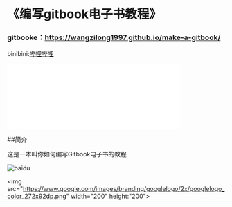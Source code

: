 # 《编写gitbook电子书教程》

### gitbooke：https://wangzilong1997.github.io/make-a-gitbook/

binibini:[哔哩哔哩](https://www.bilibili.com/video/av43085950)


<iframe width="400" height:"300" src="//player.bilibili.com/player.html?aid=43085950&cid=75542868&page=1" scrolling="no" border="0" frameborder="no" framespacing="0" allowfullscreen="true"> </iframe>

##简介

这是一本叫你如何编写Gitbook电子书的教程



![baidu](https://www.baidu.com/img/bd_logo1.png?where=super)

<img src="https://www.google.com/images/branding/googlelogo/2x/googlelogo_color_272x92dp.png" width="200" height:"200">
